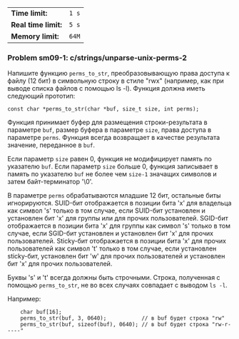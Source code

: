 |                      |       |
|----------------------|-------|
| **Time limit:**      | `1 s` |
| **Real time limit:** | `5 s` |
| **Memory limit:**    | `64M` |


### Problem sm09-1: c/strings/unparse-unix-perms-2

Напишите функцию `perms_to_str`, преобразовывающую права доступа к файлу (12 бит) в символьную
строку в стиле "rwx" (например, как при выводе списка файлов с помощью ls -l). Функция должна иметь
следующий прототип:

    
    
    const char *perms_to_str(char *buf, size_t size, int perms);

Функция принимает буфер для размещения строки-результата в параметре `buf`, размер буфера в
параметре `size`, права доступа в параметре `perms`. Функция всегда возвращает в качестве результата
значение, переданное в `buf`.

Если параметр `size` равен 0, функция не модифицирует память по указателю `buf`. Если параметр
`size` больше 0, функция записывает в память по указателю `buf` не более чем `size-1` значащих
символов и затем байт-терминатор '\0'.

В параметре `perms` обрабатываются младшие 12 бит, остальные биты игнорируются. SUID-бит
отображается в позиции бита 'x' для владельца как символ 's' только в том случае, если SUID-бит
установлен и установлен бит 'x' для группы или для прочих пользователей. SGID-бит отображается в
позиции бита 'x' для группы как символ 's' только в том случае, если SGID-бит установлен и
установлен бит 'x' для прочих пользователей. Sticky-бит отображается в позиции бита 'x' для прочих
пользователей как символ 't' только в том случае, если установлен sticky-бит, установлен бит 'w' для
прочих пользователей и установлен бит 'x' для прочих пользователей.

Буквы 's' и 't' всегда должны быть строчными. Строка, полученная с помощью `perms_to_str`, не во
всех случаях совпадает с выводом `ls -l`.

Например:

    
    
        char buf[16];
        perms_to_str(buf, 3, 0640);           // в buf будет строка "rw"
        perms_to_str(buf, sizeof(buf), 0640); // в buf будет строка "rw-r-----"
    

